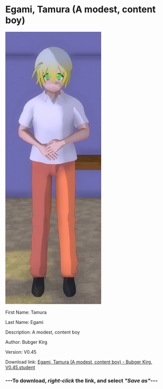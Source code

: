 # Egami, Tamura (A modest, content boy)

<img src = "https://raw.githubusercontent.com/Arbiter1223/Daigaku-Gurashi-Custom-Students/master/Students/Files/Egami%2C%20Tamura%20(A%20modest%2C%20content%20boy).png">

First Name: Tamura

Last Name: Egami

Description: A modest, content boy

Author: Bubger Kirg

Version: V0.45

Download link: <a href="https://raw.githubusercontent.com/Arbiter1223/Daigaku-Gurashi-Custom-Students/master/Students/Files/Egami%2C%20Tamura%20(A%20modest%2C%20content%20boy)%20-%20Bubger%20Kirg%2C%20V0.45.student">Egami, Tamura (A modest, content boy) - Bubger Kirg, V0.45.student</a>

### ---**To download, _right-click_ the link, and select _"Save as"_**---
